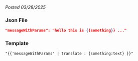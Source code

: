 *Posted 03/28/2025*

### Json File

```json
"messageWithParams": "hello this is {{something}} ..."
```

### Template
```html
"{{'messageWithParams' | translate : {something:text} }}"
```